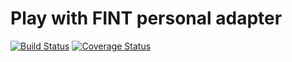 # Play with FINT personal adapter

[![Build Status](https://travis-ci.org/FINTprosjektet/fint-pwf-personal-adapter.svg?branch=master)](https://travis-ci.org/FINTprosjektet/fint-pwf-personal-adapter) 
[![Coverage Status](https://coveralls.io/repos/github/FINTprosjektet/fint-pwf-personal-adapter/badge.svg?branch=master)](https://coveralls.io/github/FINTprosjektet/fint-pwf-personal-adapter?branch=master)